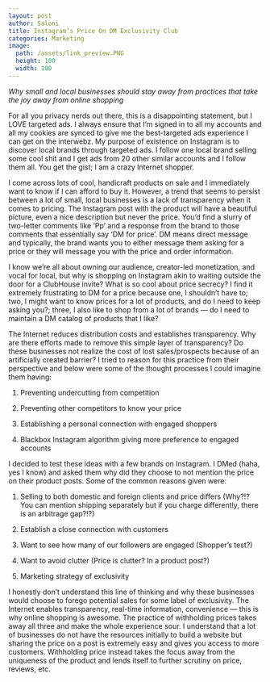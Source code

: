 ```yaml
---
layout: post
author: Saloni
title: Instagram’s Price On DM Exclusivity Club
categories: Marketing
image:
  path: /assets/link_preview.PNG
  height: 100
  width: 100
---
```


*Why small and local businesses should stay away from practices that take the joy away from online shopping*

For all you privacy nerds out there, this is a disappointing statement, but I LOVE targeted ads. I always ensure that I’m signed in to all my accounts and all my cookies are synced to give me the best-targeted ads experience I can get on the interwebz. My purpose of existence on Instagram is to discover local brands through targeted ads. I follow one local brand selling some cool shit and I get ads from 20 other similar accounts and I follow them all. You get the gist; I am a crazy Internet shopper.

I come across lots of cool, handicraft products on sale and I immediately want to know if I can afford to buy it. However, a trend that seems to persist between a lot of small, local businesses is a lack of transparency when it comes to pricing. The Instagram post with the product will have a beautiful picture, even a nice description but never the price. You’d find a slurry of two-letter comments like ‘Pp’ and a response from the brand to those comments that essentially say ‘DM for price’. DM means direct message and typically, the brand wants you to either message them asking for a price or they will message you with the price and order information.

I know we’re all about owning our audience, creator-led monetization, and vocal for local, but why is shopping on Instagram akin to waiting outside the door for a ClubHouse invite? What is so cool about price secrecy? I find it extremely frustrating to DM for a price because one, I shouldn’t have to; two, I might want to know prices for a lot of products, and do I need to keep asking you?; three, I also like to shop from a lot of brands — do I need to maintain a DM catalog of products that I like?

The Internet reduces distribution costs and establishes transparency. Why are there efforts made to remove this simple layer of transparency? Do these businesses not realize the cost of lost sales/prospects because of an artificially created barrier? I tried to reason for this practice from their perspective and below were some of the thought processes I could imagine them having:

1. Preventing undercutting from competition

2. Preventing other competitors to know your price

3. Establishing a personal connection with engaged shoppers

4. Blackbox Instagram algorithm giving more preference to engaged accounts

I decided to test these ideas with a few brands on Instagram. I DMed (haha, yes I know) and asked them why did they choose to not mention the price on their product posts. Some of the common reasons given were:

1. Selling to both domestic and foreign clients and price differs (Why?!? You can mention shipping separately but if you charge differently, there is an arbitrage gap?!?)

2. Establish a close connection with customers

3. Want to see how many of our followers are engaged (Shopper’s test?)

4. Want to avoid clutter (Price is clutter? In a product post?)

5. Marketing strategy of exclusivity

I honestly don’t understand this line of thinking and why these businesses would choose to forego potential sales for some label of exclusivity. The Internet enables transparency, real-time information, convenience — this is why online shopping is awesome. The practice of withholding prices takes away all three and make the whole experience sour. I understand that a lot of businesses do not have the resources initially to build a website but sharing the price on a post is extremely easy and gives you access to more customers. Withholding price instead takes the focus away from the uniqueness of the product and lends itself to further scrutiny on price, reviews, etc.
